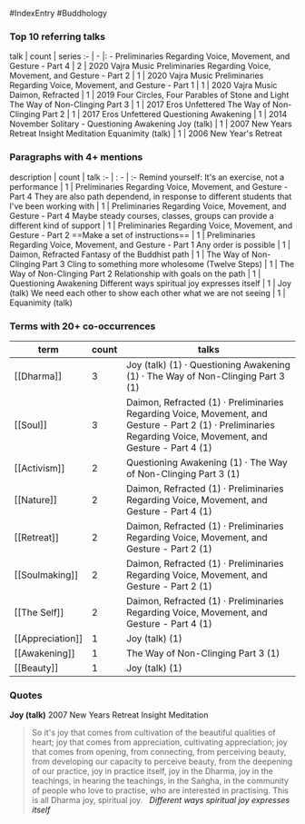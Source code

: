 #IndexEntry #Buddhology

### Top 10 referring talks
talk | count | series
:- | - |: -
<a data-href="Preliminaries Regarding Voice, Movement, and Gesture - Part 4" class="internal-link">Preliminaries Regarding Voice, Movement, and Gesture - Part 4</a> | 2 | <a data-href="2020 Vajra Music" class="internal-link">2020 Vajra Music</a>
<a data-href="Preliminaries Regarding Voice, Movement, and Gesture - Part 2" class="internal-link">Preliminaries Regarding Voice, Movement, and Gesture - Part 2</a> | 1 | <a data-href="2020 Vajra Music" class="internal-link">2020 Vajra Music</a>
<a data-href="Preliminaries Regarding Voice, Movement, and Gesture - Part 1" class="internal-link">Preliminaries Regarding Voice, Movement, and Gesture - Part 1</a> | 1 | <a data-href="2020 Vajra Music" class="internal-link">2020 Vajra Music</a>
<a data-href="Daimon, Refracted" class="internal-link">Daimon, Refracted</a> | 1 | <a data-href="2019 Four Circles, Four Parables of Stone and Light" class="internal-link">2019 Four Circles, Four Parables of Stone and Light</a>
<a data-href="The Way of Non-Clinging Part 3" class="internal-link">The Way of Non-Clinging Part 3</a> | 1 | <a data-href="2017 Eros Unfettered" class="internal-link">2017 Eros Unfettered</a>
<a data-href="The Way of Non-Clinging Part 2" class="internal-link">The Way of Non-Clinging Part 2</a> | 1 | <a data-href="2017 Eros Unfettered" class="internal-link">2017 Eros Unfettered</a>
<a data-href="Questioning Awakening" class="internal-link">Questioning Awakening</a> | 1 | <a data-href="2014 November Solitary - Questioning Awakening" class="internal-link">2014 November Solitary - Questioning Awakening</a>
<a data-href="Joy (talk)" class="internal-link">Joy (talk)</a> | 1 | <a data-href="2007 New Years Retreat Insight Meditation" class="internal-link">2007 New Years Retreat Insight Meditation</a>
<a data-href="Equanimity (talk)" class="internal-link">Equanimity (talk)</a> | 1 | <a data-href="2006 New Year's Retreat" class="internal-link">2006 New Year&#x27;s Retreat</a>

### Paragraphs with 4+ mentions
description | count | talk
:- | : - | :-
<a aria-label-position="top" aria-label="Preliminaries Regarding Voice, Movement, and Gesture - Part 4 > Remind yourself Its an exercise not a performance" data-href="Preliminaries Regarding Voice, Movement, and Gesture - Part 4#Remind yourself It's an exercise not a performance" class="internal-link">Remind yourself: It&#x27;s an exercise, not a performance</a> | 1 | <a data-href="Preliminaries Regarding Voice, Movement, and Gesture - Part 4" class="internal-link">Preliminaries Regarding Voice, Movement, and Gesture - Part 4</a>
<a aria-label-position="top" aria-label="Preliminaries Regarding Voice, Movement, and Gesture - Part 4 > They are also path dependend in response to different students that Ive been working with" data-href="Preliminaries Regarding Voice, Movement, and Gesture - Part 4#They are also path dependend in response to different students that I've been working with" class="internal-link">They are also path dependend, in response to different students that I&#x27;ve been working with</a> | 1 | <a data-href="Preliminaries Regarding Voice, Movement, and Gesture - Part 4" class="internal-link">Preliminaries Regarding Voice, Movement, and Gesture - Part 4</a>
<a aria-label-position="top" aria-label="Preliminaries Regarding Voice, Movement, and Gesture - Part 2 > Maybe steady courses classes groups can provide a different kind of support" data-href="Preliminaries Regarding Voice, Movement, and Gesture - Part 2#Maybe steady courses classes groups can provide a different kind of support" class="internal-link">Maybe steady courses, classes, groups can provide a different kind of support</a> | 1 | <a data-href="Preliminaries Regarding Voice, Movement, and Gesture - Part 2" class="internal-link">Preliminaries Regarding Voice, Movement, and Gesture - Part 2</a>
<a aria-label-position="top" aria-label="Preliminaries Regarding Voice, Movement, and Gesture - Part 1 > Make a set of instructions" data-href="Preliminaries Regarding Voice, Movement, and Gesture - Part 1#Make a set of instructions" class="internal-link">==Make a set of instructions==</a> | 1 | <a data-href="Preliminaries Regarding Voice, Movement, and Gesture - Part 1" class="internal-link">Preliminaries Regarding Voice, Movement, and Gesture - Part 1</a>
<a aria-label-position="top" aria-label="Daimon, Refracted > Any order is possible" data-href="Daimon, Refracted#Any order is possible" class="internal-link">Any order is possible</a> | 1 | <a data-href="Daimon, Refracted" class="internal-link">Daimon, Refracted</a>
<a aria-label-position="top" aria-label="The Way of Non-Clinging Part 3 > Fantasy of the Buddhist path" data-href="The Way of Non-Clinging Part 3#Fantasy of the Buddhist path" class="internal-link">Fantasy of the Buddhist path</a> | 1 | <a data-href="The Way of Non-Clinging Part 3" class="internal-link">The Way of Non-Clinging Part 3</a>
<a aria-label-position="top" aria-label="The Way of Non-Clinging Part 2 > Cling to something more wholesome Twelve Steps" data-href="The Way of Non-Clinging Part 2#Cling to something more wholesome Twelve Steps" class="internal-link">Cling to something more wholesome (Twelve Steps)</a> | 1 | <a data-href="The Way of Non-Clinging Part 2" class="internal-link">The Way of Non-Clinging Part 2</a>
<a aria-label-position="top" aria-label="Questioning Awakening > Relationship with goals on the path" data-href="Questioning Awakening#Relationship with goals on the path" class="internal-link">Relationship with goals on the path</a> | 1 | <a data-href="Questioning Awakening" class="internal-link">Questioning Awakening</a>
<a aria-label-position="top" aria-label="Joy (talk) > Different ways spiritual joy expresses itself" data-href="Joy (talk)#Different ways spiritual joy expresses itself" class="internal-link">Different ways spiritual joy expresses itself</a> | 1 | <a data-href="Joy (talk)" class="internal-link">Joy (talk)</a>
<a aria-label-position="top" aria-label="Equanimity (talk) > We need each other to show each other what we are not seeing" data-href="Equanimity (talk)#We need each other to show each other what we are not seeing" class="internal-link">We need each other to show each other what we are not seeing</a> | 1 | <a data-href="Equanimity (talk)" class="internal-link">Equanimity (talk)</a>

### Terms with 20+ co-occurrences
term | count | talks
-|-|-
[[Dharma]] | 3 | <span class="counts"><a data-href="Joy (talk)" class="internal-link">Joy (talk)</a> (1) · <a data-href="Questioning Awakening" class="internal-link">Questioning Awakening</a> (1) · <a data-href="The Way of Non-Clinging Part 3" class="internal-link">The Way of Non-Clinging Part 3</a> (1)</span> 
[[Soul]] | 3 | <span class="counts"><a data-href="Daimon, Refracted" class="internal-link">Daimon, Refracted</a> (1) · <a data-href="Preliminaries Regarding Voice, Movement, and Gesture - Part 2" class="internal-link">Preliminaries Regarding Voice, Movement, and Gesture - Part 2</a> (1) · <a data-href="Preliminaries Regarding Voice, Movement, and Gesture - Part 4" class="internal-link">Preliminaries Regarding Voice, Movement, and Gesture - Part 4</a> (1)</span> 
[[Activism]] | 2 | <span class="counts"><a data-href="Questioning Awakening" class="internal-link">Questioning Awakening</a> (1) · <a data-href="The Way of Non-Clinging Part 3" class="internal-link">The Way of Non-Clinging Part 3</a> (1)</span> 
[[Nature]] | 2 | <span class="counts"><a data-href="Daimon, Refracted" class="internal-link">Daimon, Refracted</a> (1) · <a data-href="Preliminaries Regarding Voice, Movement, and Gesture - Part 4" class="internal-link">Preliminaries Regarding Voice, Movement, and Gesture - Part 4</a> (1)</span> 
[[Retreat]] | 2 | <span class="counts"><a data-href="Daimon, Refracted" class="internal-link">Daimon, Refracted</a> (1) · <a data-href="Preliminaries Regarding Voice, Movement, and Gesture - Part 2" class="internal-link">Preliminaries Regarding Voice, Movement, and Gesture - Part 2</a> (1)</span> 
[[Soulmaking]] | 2 | <span class="counts"><a data-href="Daimon, Refracted" class="internal-link">Daimon, Refracted</a> (1) · <a data-href="Preliminaries Regarding Voice, Movement, and Gesture - Part 2" class="internal-link">Preliminaries Regarding Voice, Movement, and Gesture - Part 2</a> (1)</span> 
[[The Self]] | 2 | <span class="counts"><a data-href="Daimon, Refracted" class="internal-link">Daimon, Refracted</a> (1) · <a data-href="Preliminaries Regarding Voice, Movement, and Gesture - Part 4" class="internal-link">Preliminaries Regarding Voice, Movement, and Gesture - Part 4</a> (1)</span> 
[[Appreciation]] | 1 | <span class="counts"><a data-href="Joy (talk)" class="internal-link">Joy (talk)</a> (1)</span> 
[[Awakening]] | 1 | <span class="counts"><a data-href="The Way of Non-Clinging Part 3" class="internal-link">The Way of Non-Clinging Part 3</a> (1)</span> 
[[Beauty]] | 1 | <span class="counts"><a data-href="Joy (talk)" class="internal-link">Joy (talk)</a> (1)</span> 

### Quotes
**<a data-href="Joy (talk)" class="internal-link">Joy (talk)</a>**
<span class="counts"><a data-href="2007 New Years Retreat Insight Meditation" class="internal-link">2007 New Years Retreat Insight Meditation</a></span>
> So it's joy that comes from cultivation of the beautiful qualities of heart; joy that comes from appreciation, cultivating appreciation; joy that comes from opening, from connecting, from perceiving beauty, from developing our capacity to perceive beauty, from the deepening of our practice, joy in practice itself, joy in the Dharma, joy in the teachings, in hearing the teachings, in the Saṅgha, in the community of people who love to practise, who are interested in practising. This is all Dharma joy, spiritual joy. &nbsp;&nbsp;<span class="counts">_<a aria-label-position="top" aria-label="Joy (talk) > Different ways spiritual joy expresses itself" data-href="Joy (talk)#Different ways spiritual joy expresses itself" class="internal-link">Different ways spiritual joy expresses itself</a>_</span>


